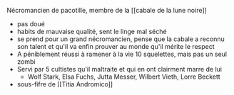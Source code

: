 
Nécromancien de pacotille, membre de la [[cabale de la lune noire]]

- pas doué
- habits de mauvaise qualité, sent le linge mal séché
- se prend pour un grand nécromancien, pense que la cabale a reconnu son talent et qu'il va enfin prouver au monde qu'il mérite le respect
- A péniblement réussi à ramener à la vie 10 squelettes, mais pas un seul zombi
- Servi par 5 cultistes qu'il maltraite et qui en ont clairment marre de lui
	- Wolf Stark, Elsa Fuchs, Jutta Messer, Wilbert Vieth, Lorre Beckett
- sous-fifre de [[Titia Andromico]]